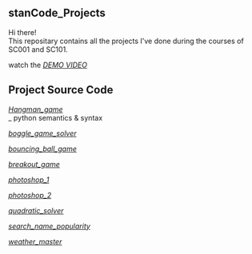 ## stanCode_Projects
Hi there!\
This repositary contains all the projects I've done during the courses of SC001 and SC101.

watch the *[DEMO VIDEO](https://drive.google.com/drive/folders/1Gi3bn9qPW_gR0ISyGzVPLd5Bztdvd7rF?fbclid=IwAR36BW3v_bHn-Idsh-0_ROSWLwrXOzoervZId25OOzH2LX4b6FCGDfULdDg)*

## Project Source Code
*[Hangman_game](https://github.com/Josepharoundyou/stanCode_Projects/tree/main/hangman_game)*\
  _ python semantics & syntax

*[boggle_game_solver](https://github.com/Josepharoundyou/stanCode_Projects/tree/main/boggle_game_solver)*
  

*[bouncing_ball_game](https://github.com/Josepharoundyou/stanCode_Projects/tree/main/bouncing_ball_game)*

*[breakout_game](https://github.com/Josepharoundyou/stanCode_Projects/tree/main/breakout_game)*

*[photoshop_1](https://github.com/Josepharoundyou/stanCode_Projects/tree/main/photoshop_1)*

*[photoshop_2](https://github.com/Josepharoundyou/stanCode_Projects/tree/main/photoshop_2)*

*[quadratic_solver](https://github.com/Josepharoundyou/stanCode_Projects/tree/main/quadratic_solver)*

*[search_name_popularity](https://github.com/Josepharoundyou/stanCode_Projects/tree/main/search_name_popularity)*

*[weather_master](https://github.com/Josepharoundyou/stanCode_Projects/tree/main/weather_master)*
